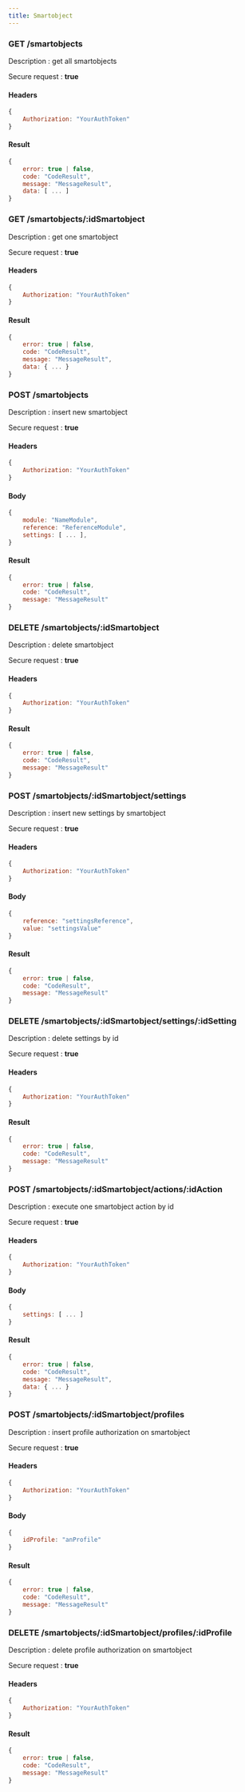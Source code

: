 ```yaml
---
title: Smartobject
---
```


### **GET** /smartobjects

Description : get all smartobjects

Secure request : **true**

#### Headers 

```js 
{
    Authorization: "YourAuthToken"
}
```

#### Result 

```js 
{
    error: true | false,
    code: "CodeResult",
    message: "MessageResult",
    data: [ ... ]
}
```

### **GET** /smartobjects/:idSmartobject

Description : get one smartobject

Secure request : **true**

#### Headers 

```js 
{
    Authorization: "YourAuthToken"
}
```

#### Result 

```js 
{
    error: true | false,
    code: "CodeResult",
    message: "MessageResult",
    data: { ... }
}
```

### **POST** /smartobjects

Description : insert new smartobject

Secure request : **true**

#### Headers 

```js 
{
    Authorization: "YourAuthToken"
}
```

#### Body 

```js 
{
    module: "NameModule",
    reference: "ReferenceModule",
    settings: [ ... ],
}
```

#### Result 

```js 
{
    error: true | false,
    code: "CodeResult",
    message: "MessageResult"
}
```

### **DELETE** /smartobjects/:idSmartobject

Description : delete smartobject

Secure request : **true**

#### Headers 

```js 
{
    Authorization: "YourAuthToken"
}
```


#### Result 

```js 
{
    error: true | false,
    code: "CodeResult",
    message: "MessageResult"
}
```

### **POST** /smartobjects/:idSmartobject/settings

Description : insert new settings by smartobject

Secure request : **true**

#### Headers 

```js 
{
    Authorization: "YourAuthToken"
}
```

#### Body 

```js 
{
    reference: "settingsReference",
    value: "settingsValue"
}
```

#### Result 

```js 
{
    error: true | false,
    code: "CodeResult",
    message: "MessageResult"
}
```

### **DELETE** /smartobjects/:idSmartobject/settings/:idSetting

Description : delete settings by id

Secure request : **true**

#### Headers 

```js 
{
    Authorization: "YourAuthToken"
}
```

#### Result 

```js 
{
    error: true | false,
    code: "CodeResult",
    message: "MessageResult"
}
```

### **POST** /smartobjects/:idSmartobject/actions/:idAction

Description : execute one smartobject action by id

Secure request : **true**

#### Headers 

```js 
{
    Authorization: "YourAuthToken"
}
```

#### Body 

```js 
{
    settings: [ ... ]
}
```

#### Result 

```js 
{
    error: true | false,
    code: "CodeResult",
    message: "MessageResult",
    data: { ... }
}
```

### **POST** /smartobjects/:idSmartobject/profiles

Description : insert profile authorization on smartobject 

Secure request : **true**

#### Headers 

```js 
{
    Authorization: "YourAuthToken"
}
```

#### Body 

```js 
{
    idProfile: "anProfile"
}
```

#### Result 

```js 
{
    error: true | false,
    code: "CodeResult",
    message: "MessageResult"
}
```

### **DELETE** /smartobjects/:idSmartobject/profiles/:idProfile

Description : delete profile authorization on smartobject 

Secure request : **true**

#### Headers 

```js 
{
    Authorization: "YourAuthToken"
}
```

#### Result 

```js 
{
    error: true | false,
    code: "CodeResult",
    message: "MessageResult"
}
```
